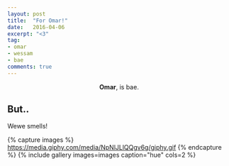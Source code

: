 ```yaml
---
layout: post
title:  "For Omar!"
date:   2016-04-06
excerpt: "<3"
tag:
- omar
- wessam
- bae
comments: true
---
```

    
<center> 
<b>Omar</b>, is bae.
</center>

## But..
Wewe smells!

{% capture images %}
   https://media.giphy.com/media/NpNlJLlQQgv6g/giphy.gif
{% endcapture %}
{% include gallery images=images caption="hue" cols=2 %}
